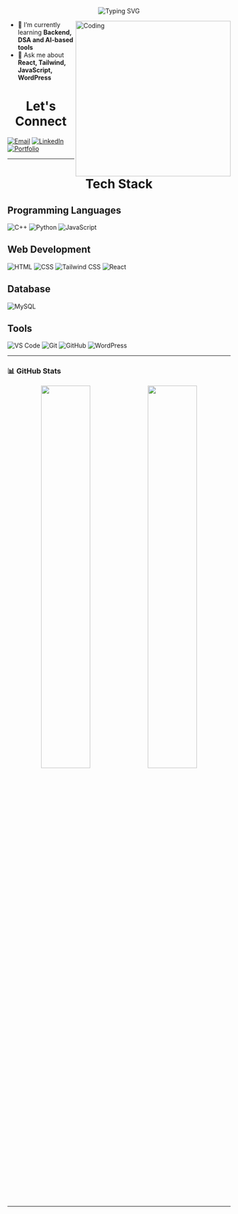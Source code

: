 <p align="center">
  <img src="https://readme-typing-svg.herokuapp.com?font=Fira+Code&size=24&pause=1000&center=true&vCenter=true&width=435&lines=Hi+there+👋;+I'm+Aman+Singh+💻;Frontend+Developer+%26+CS+Student;" alt="Typing SVG" />
</p>


<img align="right" alt="Coding" width="350" src="https://media.giphy.com/media/ZVik7pBtu9dNS/giphy.gif">

- 🌱 I’m currently learning **Backend, DSA and AI-based tools**
- 💬 Ask me about **React, Tailwind, JavaScript, WordPress**

**<h1 align="center">Let's Connect</h1>**
[![Email](https://img.shields.io/badge/Email-amancrafts.dev@gmail.com-red?style=flat&logo=gmail&logoColor=white)](mailto:amancrafts.dev@gmail.com)
[![LinkedIn](https://img.shields.io/badge/-LinkedIn-0077B5?logo=linkedin&logoColor=white)](https://www.linkedin.com/in/aman-singh-a00toad/)
[![Portfolio](https://img.shields.io/badge/-Portfolio-black?logo=firefox&logoColor=white)](https://aman-toad.github.io/Portfolio/)

---

**<h1 align="center">Tech Stack</h1>**

## Programming Languages
![C++](https://img.shields.io/badge/C++-00599C?style=flat&logo=c%2B%2B&logoColor=white)
![Python](https://img.shields.io/badge/Python-3776AB?style=flat&logo=python&logoColor=white)
![JavaScript](https://img.shields.io/badge/JavaScript-F7DF1E?style=flat&logo=javascript&logoColor=black)

## Web Development
![HTML](https://img.shields.io/badge/HTML5-E34F26?style=flat&logo=html5&logoColor=white)
![CSS](https://img.shields.io/badge/CSS3-1572B6?style=flat&logo=css3&logoColor=white)
![Tailwind CSS](https://img.shields.io/badge/TailwindCSS-38B2AC?style=flat&logo=tailwind-css&logoColor=white)
![React](https://img.shields.io/badge/React-20232A?style=flat&logo=react&logoColor=61DAFB)

## Database 
![MySQL](https://img.shields.io/badge/MySQL-4479A1?style=flat&logo=mysql&logoColor=white)

## Tools 
![VS Code](https://img.shields.io/badge/VSCode-007ACC?style=flat&logo=visual-studio-code&logoColor=white)
![Git](https://img.shields.io/badge/Git-F05032?style=flat&logo=git&logoColor=white)
![GitHub](https://img.shields.io/badge/GitHub-181717?style=flat&logo=github&logoColor=white)
![WordPress](https://img.shields.io/badge/WordPress-21759B?style=flat&logo=wordpress&logoColor=white)


---

### 📊 GitHub Stats
<p align="center">
  <img src="https://github-readme-stats.vercel.app/api?username=Aman-toad&show_icons=true&theme=radical" width="47%" />
  <img src="https://github-readme-streak-stats.herokuapp.com/?user=Aman-toad&theme=radical" width="47%" />
</p>

---

